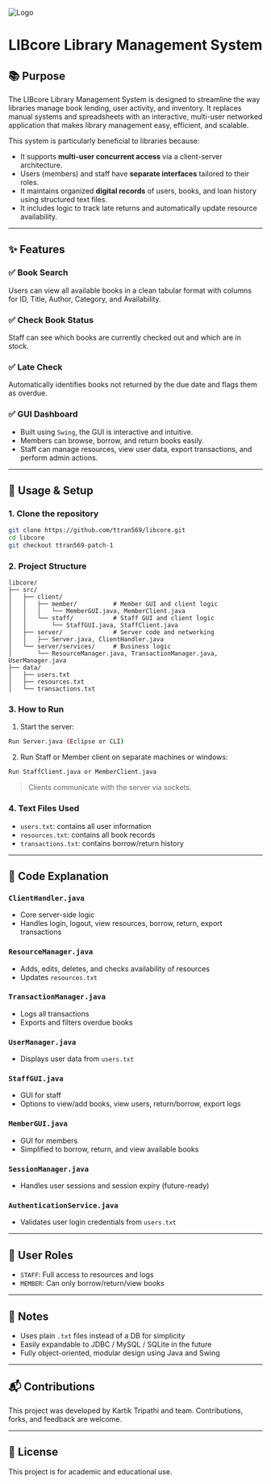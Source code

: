 ![Logo](https://i.postimg.cc/FK9Vj4sc/Screenshot-2025-01-22-at-7-37-34-PM.png)

# LIBcore Library Management System

## 📚 Purpose
The LIBcore Library Management System is designed to streamline the way libraries manage book lending, user activity, and inventory. It replaces manual systems and spreadsheets with an interactive, multi-user networked application that makes library management easy, efficient, and scalable.

This system is particularly beneficial to libraries because:
- It supports **multi-user concurrent access** via a client-server architecture.
- Users (members) and staff have **separate interfaces** tailored to their roles.
- It maintains organized **digital records** of users, books, and loan history using structured text files.
- It includes logic to track late returns and automatically update resource availability.

---

## ✨ Features

### ✅ Book Search
Users can view all available books in a clean tabular format with columns for ID, Title, Author, Category, and Availability.

### ✅ Check Book Status
Staff can see which books are currently checked out and which are in stock.

### ✅ Late Check
Automatically identifies books not returned by the due date and flags them as overdue.

### ✅ GUI Dashboard
- Built using `Swing`, the GUI is interactive and intuitive.
- Members can browse, borrow, and return books easily.
- Staff can manage resources, view user data, export transactions, and perform admin actions.

---

## 🚀 Usage & Setup

### 1. Clone the repository
```bash
git clone https://github.com/ttran569/libcore.git
cd libcore
git checkout ttran569-patch-1
```

### 2. Project Structure
```
libcore/
├── src/
│   ├── client/
│   │   ├── member/          # Member GUI and client logic
│   │   │   └── MemberGUI.java, MemberClient.java
│   │   └── staff/           # Staff GUI and client logic
│   │       └── StaffGUI.java, StaffClient.java
│   ├── server/              # Server code and networking
│   │   ├── Server.java, ClientHandler.java
│   └── server/services/     # Business logic
│       └── ResourceManager.java, TransactionManager.java, UserManager.java
├── data/
│   ├── users.txt
│   ├── resources.txt
│   └── transactions.txt
```

### 3. How to Run
1. Start the server:
```bash
Run Server.java (Eclipse or CLI)
```

2. Run Staff or Member client on separate machines or windows:
```bash
Run StaffClient.java or MemberClient.java
```
> Clients communicate with the server via sockets.

### 4. Text Files Used
- `users.txt`: contains all user information
- `resources.txt`: contains all book records
- `transactions.txt`: contains borrow/return history

---

## 🧠 Code Explanation

### `ClientHandler.java`
- Core server-side logic
- Handles login, logout, view resources, borrow, return, export transactions

### `ResourceManager.java`
- Adds, edits, deletes, and checks availability of resources
- Updates `resources.txt`

### `TransactionManager.java`
- Logs all transactions
- Exports and filters overdue books

### `UserManager.java`
- Displays user data from `users.txt`

### `StaffGUI.java`
- GUI for staff
- Options to view/add books, view users, return/borrow, export logs

### `MemberGUI.java`
- GUI for members
- Simplified to borrow, return, and view available books

### `SessionManager.java`
- Handles user sessions and session expiry (future-ready)

### `AuthenticationService.java`
- Validates user login credentials from `users.txt`

---

## 👥 User Roles
- `STAFF`: Full access to resources and logs
- `MEMBER`: Can only borrow/return/view books

---

## 📌 Notes
- Uses plain `.txt` files instead of a DB for simplicity
- Easily expandable to JDBC / MySQL / SQLite in the future
- Fully object-oriented, modular design using Java and Swing

---

## 📬 Contributions
This project was developed by Kartik Tripathi and team. Contributions, forks, and feedback are welcome.

---

## 📄 License
This project is for academic and educational use.

